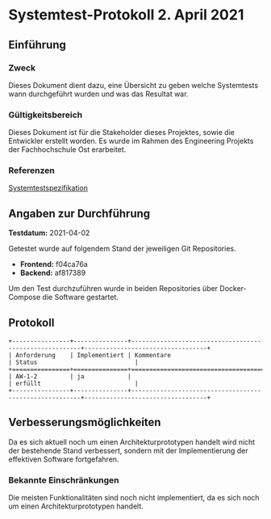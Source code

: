 # Systemtest-Protokoll 2. April 2021

## Einführung

### Zweck

Dieses Dokument dient dazu, eine Übersicht zu geben welche Systemtests wann durchgeführt wurden und was das Resultat war.

### Gültigkeitsbereich

Dieses Dokument ist für die Stakeholder dieses Projektes, sowie die Entwickler erstellt worden. Es wurde im Rahmen des Engineering Projekts der Fachhochschule Ost erarbeitet.

### Referenzen

[Systemtestspezifikation](../systemtestspezifikation.md)

## Angaben zur Durchführung

**Testdatum:** 2021-04-02

Getestet wurde auf folgendem Stand der jeweiligen Git Repositories.

- **Frontend:** f04ca76a
- **Backend:** af817389

Um den Test durchzuführen wurde in beiden Repositories über Docker-Compose die Software gestartet.

## Protokoll

```eval_rst
+----------------+---------------+--------------------------------------------------------+----------------------------------+
| Anforderung    | Implementiert | Kommentare                                             | Status                           |
+================+===============+========================================================+==================================+
| AW-1-2         | ja            |                                                        | erfüllt                          |
+----------------+---------------+--------------------------------------------------------+----------------------------------+
```

## Verbesserungsmöglichkeiten

Da es sich aktuell noch um einen Architekturprototypen handelt wird nicht der bestehende Stand verbessert, sondern mit der Implementierung der effektiven Software fortgefahren.

### Bekannte Einschränkungen

Die meisten Funktionalitäten sind noch nicht implementiert, da es sich noch um einen Architekturprototypen handelt.
